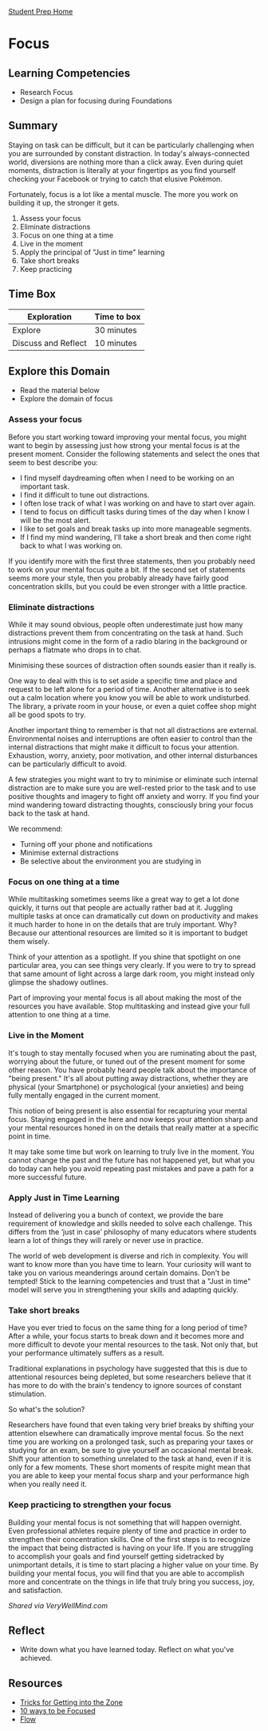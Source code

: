 [Student Prep Home](README.md)  

# Focus

## Learning Competencies
- Research Focus
- Design a plan for focusing during Foundations


## Summary
Staying on task can be difficult, but it can be particularly challenging when you are surrounded by constant distraction. In today's always-connected world, diversions are nothing more than a click away. Even during quiet moments, distraction is literally at your fingertips as you find yourself checking your Facebook or trying to catch that elusive Pokémon.

Fortunately, focus is a lot like a mental muscle. The more you work on building it up, the stronger it gets.

1. Assess your focus
2. Eliminate distractions
3. Focus on one thing at a time
4. Live in the moment
5. Apply the principal of "Just in time" learning
6. Take short breaks
7. Keep practicing

## Time Box

Exploration | Time to box |
------------|----------|
Explore | 30 minutes
Discuss and Reflect  | 10 minutes |


## Explore this Domain
- Read the material below
- Explore the domain of focus


### Assess your focus
Before you start working toward improving your mental focus, you might want to begin by assessing just how strong your mental focus is at the present moment. Consider the following statements and select the ones that seem to best describe you:

- I find myself daydreaming often when I need to be working on an important task.
- I find it difficult to tune out distractions.
- I often lose track of what I was working on and have to start over again.
- I tend to focus on difficult tasks during times of the day when I know I will be the most alert.
- I like to set goals and break tasks up into more manageable segments.
- If I find my mind wandering, I'll take a short break and then come right back to what I was working on.

If you identify more with the first three statements, then you probably need to work on your mental focus quite a bit. If the second set of statements seems more your style, then you probably already have fairly good concentration skills, but you could be even stronger with a little practice.

### Eliminate distractions
While it may sound obvious, people often underestimate just how many distractions prevent them from concentrating on the task at hand. Such intrusions might come in the form of a radio blaring in the background or perhaps a flatmate who drops in to chat.

Minimising these sources of distraction often sounds easier than it really is.

One way to deal with this is to set aside a specific time and place and request to be left alone for a period of time. Another alternative is to seek out a calm location where you know you will be able to work undisturbed. The library, a private room in your house, or even a quiet coffee shop might all be good spots to try.

Another important thing to remember is that not all distractions are external. Environmental noises and interruptions are often easier to control than the internal distractions that might make it difficult to focus your attention. Exhaustion, worry, anxiety, poor motivation, and other internal disturbances can be particularly difficult to avoid.

A few strategies you might want to try to minimise or eliminate such internal distraction are to make sure you are well-rested prior to the task and to use positive thoughts and imagery to fight off anxiety and worry. If you find your mind wandering toward distracting thoughts, consciously bring your focus back to the task at hand.

We recommend:
- Turning off your phone and notifications
- Minimise external distractions
- Be selective about the environment you are studying in

### Focus on one thing at a time
While multitasking sometimes seems like a great way to get a lot done quickly, it turns out that people are actually rather bad at it. Juggling multiple tasks at once can dramatically cut down on productivity and makes it much harder to hone in on the details that are truly important. Why? Because our attentional resources are limited so it is important to budget them wisely.

Think of your attention as a spotlight. If you shine that spotlight on one particular area, you can see things very clearly. If you were to try to spread that same amount of light across a large dark room, you might instead only glimpse the shadowy outlines.

Part of improving your mental focus is all about making the most of the resources you have available. Stop multitasking and instead give your full attention to one thing at a time.

### Live in the Moment
It's tough to stay mentally focused when you are ruminating about the past, worrying about the future, or tuned out of the present moment for some other reason. You have probably heard people talk about the importance of "being present." It's all about putting away distractions, whether they are physical (your Smartphone) or psychological (your anxieties) and being fully mentally engaged in the current moment.

This notion of being present is also essential for recapturing your mental focus. Staying engaged in the here and now keeps your attention sharp and your mental resources honed in on the details that really matter at a specific point in time.

It may take some time but work on learning to truly live in the moment. You cannot change the past and the future has not happened yet, but what you do today can help you avoid repeating past mistakes and pave a path for a more successful future.

### Apply Just in Time Learning
Instead of delivering you a bunch of context, we provide the bare requirement of knowledge and skills needed to solve each challenge. This differs from the ‘just in case’ philosophy of many educators where students learn a lot of things they will rarely or never use in practice.

The world of web development is diverse and rich in complexity. You will want to know more than you have time to learn. Your curiosity will want to take you on various meanderings around certain domains. Don't be tempted! Stick to the learning competencies and trust that a "Just in time" model will serve you in strengthening your skills and adapting quickly.

### Take short breaks
Have you ever tried to focus on the same thing for a long period of time? After a while, your focus starts to break down and it becomes more and more difficult to devote your mental resources to the task. Not only that, but your performance ultimately suffers as a result.

Traditional explanations in psychology have suggested that this is due to attentional resources being depleted, but some researchers believe that it has more to do with the brain's tendency to ignore sources of constant stimulation.

So what's the solution?

Researchers have found that even taking very brief breaks by shifting your attention elsewhere can dramatically improve mental focus. So the next time you are working on a prolonged task, such as preparing your taxes or studying for an exam, be sure to give yourself an occasional mental break. Shift your attention to something unrelated to the task at hand, even if it is only for a few moments. These short moments of respite might mean that you are able to keep your mental focus sharp and your performance high when you really need it.

### Keep practicing to strengthen your focus
Building your mental focus is not something that will happen overnight. Even professional athletes require plenty of time and practice in order to strengthen their concentration skills. One of the first steps is to recognize the impact that being distracted is having on your life. If you are struggling to accomplish your goals and find yourself getting sidetracked by unimportant details, it is time to start placing a higher value on your time. By building your mental focus, you will find that you are able to accomplish more and concentrate on the things in life that truly bring you success, joy, and satisfaction.

_Shared via VeryWellMind.com_

## Reflect
- Write down what you have learned today. Reflect on what you've achieved.

## Resources
- [Tricks for Getting into the Zone](http://www.themuse.com/advice/the-best-tricks-for-getting-in-the-zone-at-work)
- [10 ways to be Focused](https://www.verywellmind.com/ways-to-be-focused-sharp-naturally-3571859)
- [Flow](http://en.wikipedia.org/wiki/Flow_(psychology))



